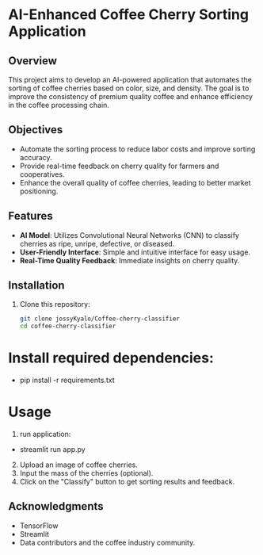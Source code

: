 # AI-Enhanced Coffee Cherry Sorting Application

## Overview
This project aims to develop an AI-powered application that automates the sorting of coffee cherries based on color, size, and density. The goal is to improve the consistency of premium quality coffee and enhance efficiency in the coffee processing chain.

## Objectives
- Automate the sorting process to reduce labor costs and improve sorting accuracy.
- Provide real-time feedback on cherry quality for farmers and cooperatives.
- Enhance the overall quality of coffee cherries, leading to better market positioning.

## Features
- **AI Model**: Utilizes Convolutional Neural Networks (CNN) to classify cherries as ripe, unripe, defective, or diseased.
- **User-Friendly Interface**: Simple and intuitive interface for easy usage.
- **Real-Time Quality Feedback**: Immediate insights on cherry quality.

## Installation
1. Clone this repository:
   ```bash
   git clone jossyKyalo/Coffee-cherry-classifier
   cd coffee-cherry-classifier

# Install required dependencies:
- pip install -r requirements.txt

# Usage 
1. run application:
 - streamlit run app.py
2. Upload an image of coffee cherries.
3. Input the mass of the cherries (optional).
4. Click on the "Classify" button to get sorting results and feedback.
   
## Acknowledgments
- TensorFlow
- Streamlit
- Data contributors and the coffee industry community.

